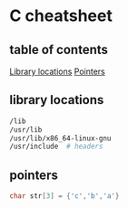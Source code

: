 # C cheatsheet

## table of contents

[Library locations](##library-locations)
[Pointers](##pointers)

## library locations

```sh
/lib
/usr/lib
/usr/lib/x86_64-linux-gnu
/usr/include  # headers
```

## pointers

```c
char str[3] = {'c','b','a'}
```
